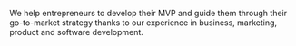 We help entrepreneurs to develop their MVP and guide them through their go-to-market strategy thanks to our experience in business, marketing, product and software development.
